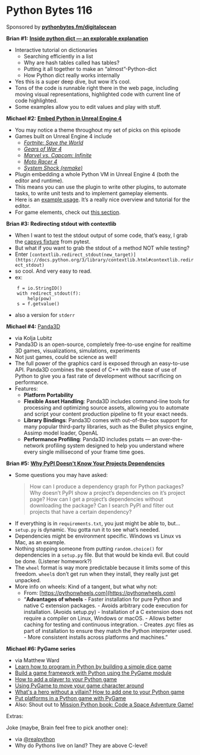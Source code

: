 # Python Bytes 116
Sponsored by [**pythonbytes.fm/digitalocean**](https://pythonbytes.fm/digitalocean)

**Brian #1:** [**Inside python dict — an explorable explanation**](https://just-taking-a-ride.com/inside_python_dict/chapter1.html)

- Interactive tutorial on dictionaries
	- Searching efficiently in a list
	- Why are hash tables called has tables?
	- Putting it all together to make an “almost”-Python-dict
	- How Python dict really works internally
- Yes this is a super deep dive, but wow it’s cool.
- Tons of the code is runnable right there in the web page, including moving visual representations, highlighted code with current line of code highlighted.
- Some examples allow you to edit values and play with stuff.

**Michael #2:**  [**Embed Python in Unreal Engine 4**](https://github.com/20tab/UnrealEnginePython) 

- You may notice a theme throughout my set of picks on this episode
- Games built on Unreal Engine 4 include
	- [*Fortnite: Save the World*](https://en.wikipedia.org/wiki/Fortnite:_Save_the_World)
	- [*Gears of War 4*](https://en.wikipedia.org/wiki/Gears_of_War_4)
	- [*Marvel vs. Capcom: Infinite*](https://en.wikipedia.org/wiki/Marvel_vs._Capcom:_Infinite)
	- [*Moto Racer 4*](https://en.wikipedia.org/wiki/Moto_Racer_4)
	- [*System Shock (remake)*](https://en.wikipedia.org/wiki/System_Shock_(upcoming_video_game))
- Plugin embedding a whole Python VM in Unreal Engine 4 (both the editor and runtime).
- This means you can use the plugin to write other plugins, to automate tasks, to write unit tests and to implement gameplay elements.
- Here is an [example usage](https://github.com/20tab/UnrealEnginePython/blob/master/tutorials/YourFirstAutomatedPipeline.md). It’s a really nice overview and tutorial for the editor.
- For game elements, check out [this section](https://github.com/20tab/UnrealEnginePython/blob/master/tutorials/YourFirstAutomatedPipeline.md).

**Brian #3: Redirecting stdout with contextlib**

- When I want to test the stdout output of some code, that’s easy, I grab the [capsys fixture](https://docs.pytest.org/en/latest/capture.html#accessing-captured-output-from-a-test-function) from pytest.
- But what if you want to grab the stdout of a method NOT while testing?
- Enter `[contextlib.redirect_stdout(new_target)](https://docs.python.org/3/library/contextlib.html#contextlib.redirect_stdout)`
- so cool. And very easy to read.
- ex:
```
    f = io.StringIO()
    with redirect_stdout(f):
        help(pow)
    s = f.getvalue()
```
- also a version for `stderr`

**Michael #4:** [Panda3D](https://www.panda3d.org/)

- via Kolja Lubitz
- Panda3D is an open-source, completely free-to-use engine for realtime 3D games, visualizations, simulations, experiments
- Not just games, could be science as well!
- The full power of the graphics card is exposed through an easy-to-use API. Panda3D combines the speed of C++ with the ease of use of Python to give you a fast rate of development without sacrificing on performance.
- Features:
	- **Platform Portability**
	- **Flexible Asset Handling**: Panda3D includes command-line tools for processing and optimizing source assets, allowing you to automate and script your content production pipeline to fit your exact needs.
	- **Library Bindings**: Panda3D comes with out-of-the-box support for many popular third-party libraries, such as the Bullet physics engine, Assimp model loader, OpenAL
	- **Performance Profiling**: Panda3D includes pstats — an over-the-network profiling system designed to help you understand where every single millisecond of your frame time goes.

**Brian #5:** [**Why PyPI Doesn't Know Your Projects Dependencies**](https://dustingram.com/articles/2018/03/05/why-pypi-doesnt-know-dependencies/)

- Some questions you may have asked:
  > How can I produce a dependency graph for Python packages?
  > Why doesn’t PyPI show a project’s dependencies on it’s project page?
  > How can I get a project’s dependencies without downloading the package?
  > Can I search PyPI and filter out projects that have a certain dependency?
- If everything is in `requirements.txt`, you just might be able to, but…
- `setup.py` is dynamic. You gotta run it to see what’s needed.
- Dependencies might be environment specific. Windows vs Linux vs Mac, as an example.
- Nothing stopping someone from putting `random.choice()` for dependencies in a `setup.py` file. But that would be kinda evil. But could be done. (Listener homework?)
- The `wheel` format is way more predictable because it limits some of this freedom. `wheel`s don’t get run when they install, they really just get unpacked.
- More info on wheels: Kind of a tangent, but what why not:
  - From: [https://pythonwheels.com](https://pythonwheels.com)
  - “**Advantages of wheels**
		- Faster installation for pure Python and native C extension packages.
		- Avoids arbitrary code execution for installation. (Avoids setup.py)
		- Installation of a C extension does not require a compiler on Linux, Windows or macOS.
		- Allows better caching for testing and continuous integration.
		- Creates .pyc files as part of installation to ensure they match the Python interpreter used.
		- More consistent installs across platforms and machines.”

**Michael #6:  PyGame series**

-  via Matthew Ward
- [Learn how to program in Python by building a simple dice game](https://opensource.com/article/17/10/python-101)
- [Build a game framework with Python using the PyGame module](https://opensource.com/article/17/12/game-framework-python)
- [How to add a player to your Python game](https://opensource.com/article/17/12/game-python-add-a-player)
- [Using PyGame to move your game character around](https://opensource.com/article/17/12/game-python-moving-player)
- [What's a hero without a villain? How to add one to your Python game](https://opensource.com/article/18/5/pygame-enemy)
- [Put platforms in a Python game with PyGame](https://opensource.com/article/18/7/put-platforms-python-game?sc_cid=70160000001273HAAQ)
- Also: Shout out to [Mission Python book: Code a Space Adventure Game!](https://amzn.to/2My32JC)

Extras:

Joke (maybe, Brain feel free to pick another one):

- via [@realpython](https://twitter.com/realpython/status/1087874671763173377)
- Why do Pythons live on land? They are above C-level!
